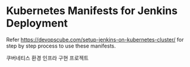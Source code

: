 # Kubernetes Manifests for Jenkins Deployment

Refer https://devopscube.com/setup-jenkins-on-kubernetes-cluster/ for step by step process to use these manifests.

쿠버네티스 환경 인프라 구현 프로젝트
